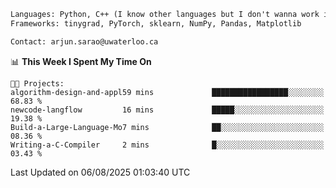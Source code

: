 ```txt
Languages: Python, C++ (I know other languages but I don't wanna work in em)
Frameworks: tinygrad, PyTorch, sklearn, NumPy, Pandas, Matplotlib

Contact: arjun.sarao@uwaterloo.ca
```

<!--START_SECTION:waka-->
📊 **This Week I Spent My Time On** 

```text
🐱‍💻 Projects: 
algorithm-design-and-appl59 mins             █████████████████░░░░░░░░   68.83 % 
newcode-langflow         16 mins             █████░░░░░░░░░░░░░░░░░░░░   19.38 % 
Build-a-Large-Language-Mo7 mins              ██░░░░░░░░░░░░░░░░░░░░░░░   08.36 % 
Writing-a-C-Compiler     2 mins              █░░░░░░░░░░░░░░░░░░░░░░░░   03.43 % 
```


 Last Updated on 06/08/2025 01:03:40 UTC
<!--END_SECTION:waka-->
